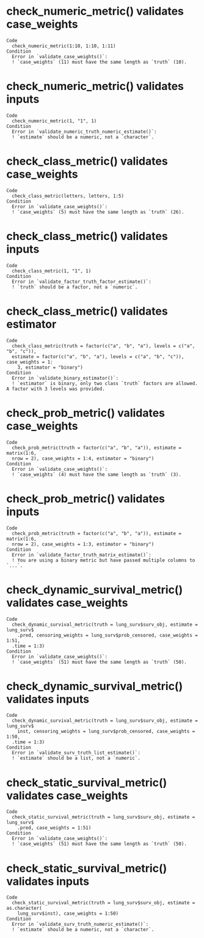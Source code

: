 # check_numeric_metric() validates case_weights

    Code
      check_numeric_metric(1:10, 1:10, 1:11)
    Condition
      Error in `validate_case_weights()`:
      ! `case_weights` (11) must have the same length as `truth` (10).

# check_numeric_metric() validates inputs

    Code
      check_numeric_metric(1, "1", 1)
    Condition
      Error in `validate_numeric_truth_numeric_estimate()`:
      ! `estimate` should be a numeric, not a `character`.

# check_class_metric() validates case_weights

    Code
      check_class_metric(letters, letters, 1:5)
    Condition
      Error in `validate_case_weights()`:
      ! `case_weights` (5) must have the same length as `truth` (26).

# check_class_metric() validates inputs

    Code
      check_class_metric(1, "1", 1)
    Condition
      Error in `validate_factor_truth_factor_estimate()`:
      ! `truth` should be a factor, not a `numeric`.

# check_class_metric() validates estimator

    Code
      check_class_metric(truth = factor(c("a", "b", "a"), levels = c("a", "b", "c")),
      estimate = factor(c("a", "b", "a"), levels = c("a", "b", "c")), case_weights = 1:
        3, estimator = "binary")
    Condition
      Error in `validate_binary_estimator()`:
      ! `estimator` is binary, only two class `truth` factors are allowed. A factor with 3 levels was provided.

# check_prob_metric() validates case_weights

    Code
      check_prob_metric(truth = factor(c("a", "b", "a")), estimate = matrix(1:6,
      nrow = 2), case_weights = 1:4, estimator = "binary")
    Condition
      Error in `validate_case_weights()`:
      ! `case_weights` (4) must have the same length as `truth` (3).

# check_prob_metric() validates inputs

    Code
      check_prob_metric(truth = factor(c("a", "b", "a")), estimate = matrix(1:6,
      nrow = 2), case_weights = 1:3, estimator = "binary")
    Condition
      Error in `validate_factor_truth_matrix_estimate()`:
      ! You are using a binary metric but have passed multiple columns to `...`.

# check_dynamic_survival_metric() validates case_weights

    Code
      check_dynamic_survival_metric(truth = lung_surv$surv_obj, estimate = lung_surv$
        .pred, censoring_weights = lung_surv$prob_censored, case_weights = 1:51,
      .time = 1:3)
    Condition
      Error in `validate_case_weights()`:
      ! `case_weights` (51) must have the same length as `truth` (50).

# check_dynamic_survival_metric() validates inputs

    Code
      check_dynamic_survival_metric(truth = lung_surv$surv_obj, estimate = lung_surv$
        inst, censoring_weights = lung_surv$prob_censored, case_weights = 1:50,
      .time = 1:3)
    Condition
      Error in `validate_surv_truth_list_estimate()`:
      ! `estimate` should be a list, not a `numeric`.

# check_static_survival_metric() validates case_weights

    Code
      check_static_survival_metric(truth = lung_surv$surv_obj, estimate = lung_surv$
        .pred, case_weights = 1:51)
    Condition
      Error in `validate_case_weights()`:
      ! `case_weights` (51) must have the same length as `truth` (50).

# check_static_survival_metric() validates inputs

    Code
      check_static_survival_metric(truth = lung_surv$surv_obj, estimate = as.character(
        lung_surv$inst), case_weights = 1:50)
    Condition
      Error in `validate_surv_truth_numeric_estimate()`:
      ! `estimate` should be a numeric, not a `character`.

